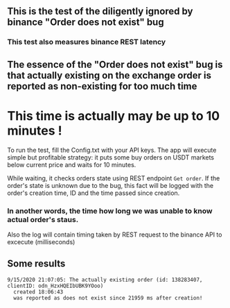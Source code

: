 ## This is the test of the diligently ignored by binance "Order does not exist" bug
### This test also measures binance REST latency

## The essence of the "Order does not exist" bug is that actually existing on the exchange order is reported as non-existing for too much time
# This time is actually may be up to 10 minutes ! 

To run the test, fill the Config.txt with your API keys.
The app will execute simple but profitable strategy: it puts some buy orders on USDT markets below current price and waits for 10 minutes.

While waiting, it checks orders state using REST endpoint `Get order`.
If the order's state is unknown due to the bug, this fact will be logged with the order's creation time, ID and the time passed since creation.
### In another words, the time how long we was unable to know actual order's staus.

Also the log will contain timing taken by REST request to the binance API to excecute (milliseconds)

## Some results

```
9/15/2020 21:07:05: The actually existing order (id: 138283407, clientID: odn_HzxHQEIbUBK9YOoo) 
  created 18:06:43 
  was reported as does not exist since 21959 ms after creation!
```
